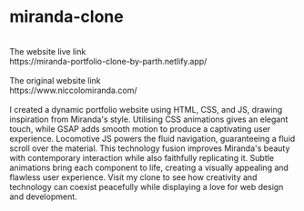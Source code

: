 # miranda-clone
<br>
The website live link
<br>
https://miranda-portfolio-clone-by-parth.netlify.app/
<br>
<br>
The original website link
<br>
https://www.niccolomiranda.com/
<br>
<br>
I created a dynamic portfolio website using HTML, CSS, and JS, drawing inspiration from Miranda's style. Utilising CSS animations gives an elegant touch, while GSAP adds smooth motion to produce a captivating user experience. Locomotive JS powers the fluid navigation, guaranteeing a fluid scroll over the material. This technology fusion improves Miranda's beauty with contemporary interaction while also faithfully replicating it. Subtle animations bring each component to life, creating a visually appealing and flawless user experience. Visit my clone to see how creativity and technology can coexist peacefully while displaying a love for web design and development.

